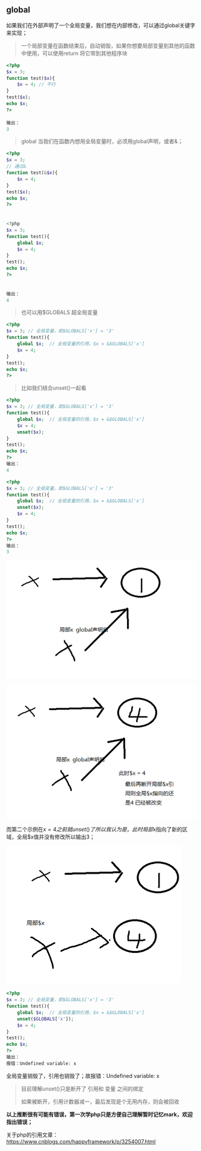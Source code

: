 ## global

如果我们在外部声明了一个全局变量，我们想在内部修改，可以通过global关键字来实现；

> 一个局部变量在函数结束后，自动销毁，如果你想要局部变量到其他的函数中使用，可以使用return 将它带到其他程序块

```php
<?php
$x = 3;
function test($x){
    $x = 4; // 不行
}
test($x);
echo $x;
?>
    
输出：
3
```

> global 当我们在函数内想用全局变量时，必须用global声明，或者&；

```php
<?php
$x = 3;
// 通过&
function test(&$x){
    $x = 4;
}
test($x);
echo $x;
?>
    
    
<?php
$x = 3;
function test(){
    global $x;
    $x = 4;
}
test();
echo $x;
?>

    
输出：
4
```

> 也可以用$GLOBALS 超全局变量

```php
<?php
$x = 3; // 全局变量，即$GLOBALS['x'] = '3'
function test(){
    global $x;  // 全局变量的引用，$x = &$GLOBALS['x']
    $x = 4;
}
test(); 
echo $x;
?>
```

> 比如我们结合unset()一起看

```php
<?php
$x = 3; // 全局变量，即$GLOBALS['x'] = '3'
function test(){
    global $x;  // 全局变量的引用，$x = &$GLOBALS['x']
    $x = 4;
    unset($x);
}
test();
echo $x;
?>
输出：
4
```

```php
<?php
$x = 3; // 全局变量，即$GLOBALS['x'] = '3'
function test(){
    global $x;  // 全局变量的引用，$x = &$GLOBALS['x']
    unset($x);
    $x = 4;
}
test();
echo $x;
?>
输出：
3
```

![image-20201111205924502](../img/image-20201111205924502.png)

![image-20201111210228832](../img/image-20201111210228832.png)

而第二个示例在$x = 4之前就unset()了所以我认为是，此时局部$x指向了新的区域，全局$x值并没有修改所以输出3；

![image-20201111210401364](../img/image-20201111210401364.png)

```php
<?php
$x = 3; // 全局变量，即$GLOBALS['x'] = '3'
function test(){
    global $x;  // 全局变量的引用，$x = &$GLOBALS['x']
    unset($GLOBALS['x']);
    $x = 4;
}
test();
echo $x;
?>
输出：
报错：Undefined variable: x 
```

全局变量销毁了，引用也销毁了；故报错：Undefined variable: x 

> 目前理解unset()只是断开了 引用和 变量 之间的绑定
>
> 如果被断开，引用计数器减一，最后发现是个无用内存，则会被回收

**以上推断很有可能有错误，第一次学php只是方便自己理解暂时记忆mark，欢迎指出错误；**

关于php的引用文章：https://www.cnblogs.com/happyframework/p/3254007.html